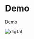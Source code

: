 # Demo

[Demo](https://digital-product-agency-website.vercel.app/)

![digital](https://github.com/NikhilBhagat01/Digital-product-agency-website/assets/96339472/5813f752-5581-47e4-a440-4e04f43fecd2)
